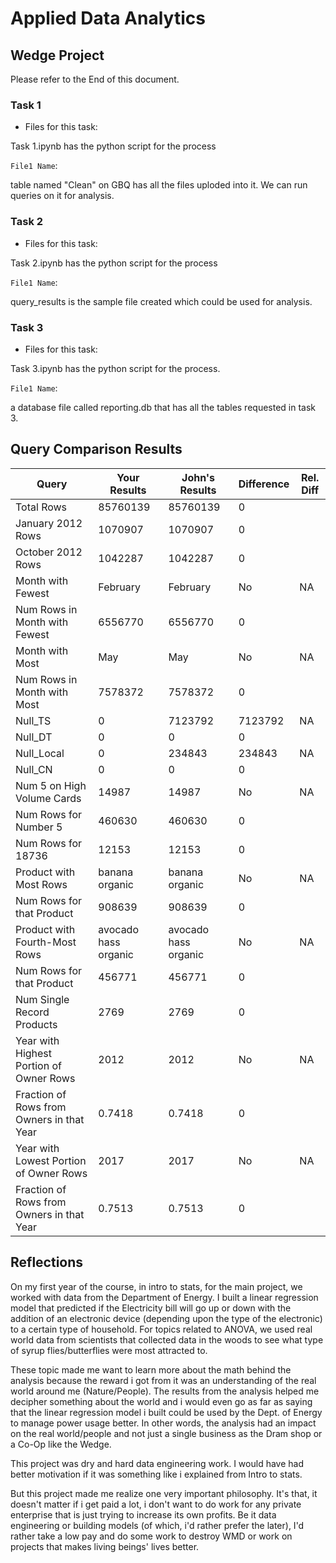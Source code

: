 
# Applied Data Analytics

## Wedge Project

<!-- Any general commentary you'd like to say about the project --> 

Please refer to the End of this document.

### Task 1

* Files for this task:


Task 1.ipynb has the python script for the process


`File1 Name`: 

table named "Clean" on GBQ has all the files uploded into it.
We can run queries on it for analysis.



### Task 2

* Files for this task: 

Task 2.ipynb has the python script for the process


`File1 Name`: 

query_results is the sample file created which could be used for analysis.

	

### Task 3

* Files for this task: 

Task 3.ipynb has the python script for the process.

`File1 Name`: 

a database file called reporting.db that has all the tables requested in task 3.


## Query Comparison Results

|  Query  |  Your Results  |  John's Results | Difference | Rel. Diff | 
|---|---|---|---|---|
| Total Rows  | 85760139  |  85760139  | 0  |   |
| January 2012 Rows  | 1070907  | 1070907  | 0  |   |
| October 2012 Rows  | 1042287  | 1042287  | 0  |   |
| Month with Fewest  | February  | February  | No  | NA  |
| Num Rows in Month with Fewest  | 6556770  | 6556770  | 0  |   |
| Month with Most  | May  | May  | No  | NA  |
| Num Rows in Month with Most  | 7578372  | 7578372  | 0  |   |
| Null_TS  | 0  | 7123792  | 7123792  | NA  |
| Null_DT  | 0  | 0  | 0  |   |
| Null_Local  | 0  | 234843  | 234843  | NA  |
| Null_CN  | 0  | 0  | 0  |   |
| Num 5 on High Volume Cards  | 14987  | 14987  | No  | NA  |
|  Num Rows for Number 5 | 460630  | 460630  | 0  |   |
| Num Rows for 18736  | 12153  | 12153  | 0  |   |
| Product with Most Rows  | banana organic  | banana organic  | No  | NA  |
| Num Rows for that Product  | 908639  | 908639  | 0  |   |
| Product with Fourth-Most Rows  | avocado hass organic  | avocado hass organic  | No  | NA  |
| Num Rows for that Product  | 456771  | 456771  | 0  |   |
| Num Single Record Products  | 2769  | 2769  | 0  |   |
| Year with Highest Portion of Owner Rows  | 2012  | 2012  | No  | NA |
| Fraction of Rows from Owners in that Year  | 0.7418  | 0.7418  | 0  |   |
| Year with Lowest Portion of Owner Rows  | 2017  | 2017  | No  | NA |
| Fraction of Rows from Owners in that Year  | 0.7513 | 0.7513   | 0  |   |

## Reflections

<!-- I'd love to get 100-200 words on your experience doing the Wedge Project --> 

On my first year of the course, in intro to stats, for the main project, we worked with data from the Department of Energy. I built a linear regression model that predicted if the Electricity bill will go up or down with the addition of an electronic device (depending upon the type of the electronic) to a certain type of household. For topics related to ANOVA, we used real world data from scientists that collected data in the woods to see what type of syrup flies/butterflies were most attracted to.

These topic made me want to learn more about the math behind the analysis because the reward i got from it was an understanding of the real world around me (Nature/People). The results from the analysis helped me decipher something about the world and i would even go as far as saying that the linear regression model i built could be used by the Dept. of Energy to manage power usage better. In other words, the analysis had an impact on the real world/people and not just a single business as the Dram shop or a Co-Op like the Wedge.

This project was dry and hard data engineering work. I would have had better motivation if it was something like i explained from Intro to stats.

But this project made me realize one very important philosophy. It's that, it doesn't matter if i get paid a lot, i don't want to do work for any private enterprise that is just trying to increase its own profits. Be it data engineering or building models (of which, i'd rather prefer the later), I'd rather take a low pay and do some work to destroy WMD or work on projects that makes living beings' lives better.
